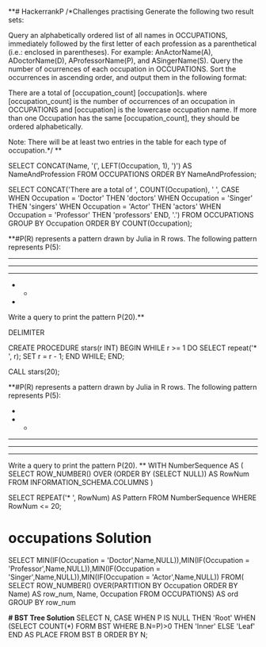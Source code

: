 **# HackerrankP
/*Challenges practising 
Generate the following two result sets:

Query an alphabetically ordered list of all names in OCCUPATIONS, immediately followed by the first letter of each profession as a parenthetical (i.e.: enclosed in parentheses). For example: AnActorName(A), ADoctorName(D), AProfessorName(P), and ASingerName(S).
Query the number of ocurrences of each occupation in OCCUPATIONS. Sort the occurrences in ascending order, and output them in the following format:

There are a total of [occupation_count] [occupation]s.
where [occupation_count] is the number of occurrences of an occupation in OCCUPATIONS and [occupation] is the lowercase occupation name. If more than one Occupation has the same [occupation_count], they should be ordered alphabetically.

Note: There will be at least two entries in the table for each type of occupation.*/ **

SELECT CONCAT(Name, '(', LEFT(Occupation, 1), ')') AS NameAndProfession
FROM OCCUPATIONS
ORDER BY NameAndProfession;

SELECT CONCAT('There are a total of ', COUNT(Occupation), ' ', 
              CASE 
                WHEN Occupation = 'Doctor' THEN 'doctors'
                WHEN Occupation = 'Singer' THEN 'singers'
                WHEN Occupation = 'Actor' THEN 'actors'
                WHEN Occupation = 'Professor' THEN 'professors'
              END, '.')
FROM OCCUPATIONS
GROUP BY Occupation
ORDER BY COUNT(Occupation);

**#P(R) represents a pattern drawn by Julia in R rows. The following pattern represents P(5):

* * * * * 
* * * * 
* * * 
* * 
*
Write a query to print the pattern P(20).**

DELIMITER 

CREATE PROCEDURE stars(r INT) 
    BEGIN 
        WHILE r >= 1 DO 
            SELECT repeat('* ', r);
            SET r = r - 1;
            END WHILE;
    END; 
    
CALL stars(20);


**#P(R) represents a pattern drawn by Julia in R rows. The following pattern represents P(5):

* 
* * 
* * * 
* * * * 
* * * * *
Write a query to print the pattern P(20).
**
WITH NumberSequence AS (
    SELECT ROW_NUMBER() OVER (ORDER BY (SELECT NULL)) AS RowNum
    FROM INFORMATION_SCHEMA.COLUMNS
)

SELECT REPEAT('* ', RowNum) AS Pattern
FROM NumberSequence
WHERE RowNum <= 20;

# occupations Solution 
SELECT MIN(IF(Occupation = 'Doctor',Name,NULL)),MIN(IF(Occupation = 'Professor',Name,NULL)),MIN(IF(Occupation = 'Singer',Name,NULL)),MIN(IF(Occupation = 'Actor',Name,NULL)) 
FROM(
    SELECT ROW_NUMBER() OVER(PARTITION BY Occupation ORDER BY Name) AS row_num, Name, 
            Occupation
    FROM OCCUPATIONS) AS ord
GROUP BY row_num 

**# BST Tree Solution**
SELECT N,
CASE 
  WHEN P IS NULL THEN 'Root'
  WHEN (SELECT COUNT(*) FORM BST WHERE B.N=P)>0 THEN 'Inner'
  ELSE 'Leaf'
END AS PLACE
FROM BST B
ORDER BY N;
